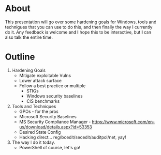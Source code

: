 # About
This presentation will go over some hardening goals for Windows, tools and technigues that you can use to do this, and then finally the way I currently do it.  Any feedback is welcome and I hope this to be interactive, but I can also talk the entire time.  


# Outline

1. Hardening Goals
    * Mitigate exploitable Vulns
    * Lower attack surface
    * Follow a best practice or multiple
        - STIGs
        - Windows security baselines
        - CIS benchmarks
2. Tools and Techniques
    * GPOs - for the pros
    * Microsoft Security Baselines
    * MS Security Compliance Manager - https://www.microsoft.com/en-us/download/details.aspx?id=53353
    * Desired State Config
    * Hacking direct...  reg/bcedit/secedit/auditpol/net, yay!
3.  The way I do it today.
    * PowerShell of course, let's go!

